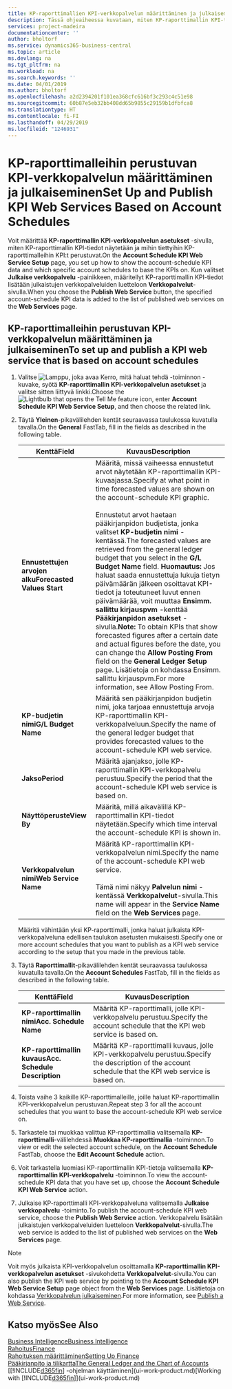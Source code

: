 ```yaml
---
title: KP-raporttimallien KPI-verkkopalvelun määrittäminen ja julkaiseminen | Microsoft Docs
description: Tässä ohjeaiheessa kuvataan, miten KP-raporttimallin KPI-tiedot näytetään tietyissä KP-raporttimalleissa.
services: project-madeira
documentationcenter: ''
author: bholtorf
ms.service: dynamics365-business-central
ms.topic: article
ms.devlang: na
ms.tgt_pltfrm: na
ms.workload: na
ms.search.keywords: ''
ms.date: 04/01/2019
ms.author: bholtorf
ms.openlocfilehash: a2d2394201f101ea368cfc616bf3c293c4c51e98
ms.sourcegitcommit: 60b87e5eb32bb408dd65b9855c29159b1dfbfca8
ms.translationtype: HT
ms.contentlocale: fi-FI
ms.lasthandoff: 04/29/2019
ms.locfileid: "1246931"
---
```

# <a name="set-up-and-publish-kpi-web-services-based-on-account-schedules"></a><span data-ttu-id="d9a35-103">KP-raporttimalleihin perustuvan KPI-verkkopalvelun määrittäminen ja julkaiseminen</span><span class="sxs-lookup"><span data-stu-id="d9a35-103">Set Up and Publish KPI Web Services Based on Account Schedules</span></span>
<span data-ttu-id="d9a35-104">Voit määrittää **KP-raporttimallin KPI-verkkopalvelun asetukset** -sivulla, miten KP-raporttimallin KPI-tiedot näytetään ja mihin tiettyihin KP-raporttimalleihin KPI:t perustuvat.</span><span class="sxs-lookup"><span data-stu-id="d9a35-104">On the **Account Schedule KPI Web Service Setup** page, you set up how to show the account-schedule KPI data and which specific account schedules to base the KPIs on.</span></span> <span data-ttu-id="d9a35-105">Kun valitset **Julkaise verkkopalvelu** -painikkeen, määritellyt KP-raporttimallin KPI-tiedot lisätään julkaistujen verkkopalveluiden luetteloon **Verkkopalvelut**-sivulla.</span><span class="sxs-lookup"><span data-stu-id="d9a35-105">When you choose the **Publish Web Service** button, the specified account-schedule KPI data is added to the list of published web services on the **Web Services** page.</span></span>  

## <a name="to-set-up-and-publish-a-kpi-web-service-that-is-based-on-account-schedules"></a><span data-ttu-id="d9a35-106">KP-raporttimalleihin perustuvan KPI-verkkopalvelun määrittäminen ja julkaiseminen</span><span class="sxs-lookup"><span data-stu-id="d9a35-106">To set up and publish a KPI web service that is based on account schedules</span></span>  
1.  <span data-ttu-id="d9a35-107">Valitse ![Lamppu, joka avaa Kerro, mitä haluat tehdä -toiminnon](media/ui-search/search_small.png "Kerro, mitä haluat tehdä") -kuvake, syötä **KP-raporttimallin KPI-verkkopalvelun asetukset** ja valitse sitten liittyvä linkki.</span><span class="sxs-lookup"><span data-stu-id="d9a35-107">Choose the ![Lightbulb that opens the Tell Me feature](media/ui-search/search_small.png "Tell me what you want to do") icon, enter **Account Schedule KPI Web Service Setup**, and then choose the related link.</span></span>  
2.  <span data-ttu-id="d9a35-108">Täytä **Yleinen**-pikavälilehden kentät seuraavassa taulukossa kuvatulla tavalla.</span><span class="sxs-lookup"><span data-stu-id="d9a35-108">On the **General** FastTab, fill in the fields as described in the following table.</span></span>  

    |<span data-ttu-id="d9a35-109">Kenttä</span><span class="sxs-lookup"><span data-stu-id="d9a35-109">Field</span></span>|<span data-ttu-id="d9a35-110">Kuvaus</span><span class="sxs-lookup"><span data-stu-id="d9a35-110">Description</span></span>|  
    |---------------------------------|---------------------------------------|  
    |<span data-ttu-id="d9a35-111">**Ennustettujen arvojen alku**</span><span class="sxs-lookup"><span data-stu-id="d9a35-111">**Forecasted Values Start**</span></span>|<span data-ttu-id="d9a35-112">Määritä, missä vaiheessa ennustetut arvot näytetään KP-raporttimallin KPI-kuvaajassa.</span><span class="sxs-lookup"><span data-stu-id="d9a35-112">Specify at what point in time forecasted values are shown on the account-schedule KPI graphic.</span></span><br /><br /> <span data-ttu-id="d9a35-113">Ennustetut arvot haetaan pääkirjanpidon budjetista, jonka valitset **KP-budjetin nimi** -kentässä.</span><span class="sxs-lookup"><span data-stu-id="d9a35-113">The forecasted values are retrieved from the general ledger budget that you select in the **G/L Budget Name** field.</span></span> <span data-ttu-id="d9a35-114">**Huomautus:** Jos haluat saada ennustettuja lukuja tietyn päivämäärän jälkeen osoittavat KPI-tiedot ja toteutuneet luvut ennen päivämäärää, voit muuttaa **Ensimm. sallittu kirjauspvm** -kenttää **Pääkirjanpidon asetukset** -sivulla.</span><span class="sxs-lookup"><span data-stu-id="d9a35-114">**Note:**  To obtain KPIs that show forecasted figures after a certain date and actual figures before the date, you can change the **Allow Posting From** field on the **General Ledger Setup** page.</span></span> <span data-ttu-id="d9a35-115">Lisätietoja on kohdassa Ensimm. sallittu kirjauspvm.</span><span class="sxs-lookup"><span data-stu-id="d9a35-115">For more information, see Allow Posting From.</span></span>|  
    |<span data-ttu-id="d9a35-116">**KP-budjetin nimi**</span><span class="sxs-lookup"><span data-stu-id="d9a35-116">**G/L Budget Name**</span></span>|<span data-ttu-id="d9a35-117">Määritä sen pääkirjanpidon budjetin nimi, joka tarjoaa ennustettuja arvoja KP-raporttimallin KPI-verkkopalveluun.</span><span class="sxs-lookup"><span data-stu-id="d9a35-117">Specify the name of the general ledger budget that provides forecasted values to the account-schedule KPI web service.</span></span>|  
    |<span data-ttu-id="d9a35-118">**Jakso**</span><span class="sxs-lookup"><span data-stu-id="d9a35-118">**Period**</span></span>|<span data-ttu-id="d9a35-119">Määritä ajanjakso, jolle KP-raporttimallin KPI-verkkopalvelu perustuu.</span><span class="sxs-lookup"><span data-stu-id="d9a35-119">Specify the period that the account-schedule KPI web service is based on.</span></span>|  
    |<span data-ttu-id="d9a35-120">**Näyttöperuste**</span><span class="sxs-lookup"><span data-stu-id="d9a35-120">**View By**</span></span>|<span data-ttu-id="d9a35-121">Määritä, millä aikavälillä KP-raporttimallin KPI-tiedot näytetään.</span><span class="sxs-lookup"><span data-stu-id="d9a35-121">Specify which time interval the account-schedule KPI is shown in.</span></span>|  
    |<span data-ttu-id="d9a35-122">**Verkkopalvelun nimi**</span><span class="sxs-lookup"><span data-stu-id="d9a35-122">**Web Service Name**</span></span>|<span data-ttu-id="d9a35-123">Määritä KP-raporttimallin KPI-verkkopalvelun nimi.</span><span class="sxs-lookup"><span data-stu-id="d9a35-123">Specify the name of the account-schedule KPI web service.</span></span><br /><br /> <span data-ttu-id="d9a35-124">Tämä nimi näkyy **Palvelun nimi** -kentässä **Verkkopalvelut**-sivulla.</span><span class="sxs-lookup"><span data-stu-id="d9a35-124">This name will appear in the **Service Name** field on the **Web Services** page.</span></span>|  

    <span data-ttu-id="d9a35-125">Määritä vähintään yksi KP-raporttimalli, jonka haluat julkaista KPI-verkkopalveluna edellisen taulukon asetusten mukaisesti.</span><span class="sxs-lookup"><span data-stu-id="d9a35-125">Specify one or more account schedules that you want to publish as a KPI web service according to the setup that you made in the previous table.</span></span>  

3.  <span data-ttu-id="d9a35-126">Täytä **Raporttimallit**-pikavälilehden kentät seuraavassa taulukossa kuvatulla tavalla.</span><span class="sxs-lookup"><span data-stu-id="d9a35-126">On the **Account Schedules** FastTab, fill in the fields as described in the following table.</span></span>  

    |<span data-ttu-id="d9a35-127">Kenttä</span><span class="sxs-lookup"><span data-stu-id="d9a35-127">Field</span></span>|<span data-ttu-id="d9a35-128">Kuvaus</span><span class="sxs-lookup"><span data-stu-id="d9a35-128">Description</span></span>|  
    |---------------------------------|---------------------------------------|  
    |<span data-ttu-id="d9a35-129">**KP-raporttimallin nimi**</span><span class="sxs-lookup"><span data-stu-id="d9a35-129">**Acc. Schedule Name**</span></span>|<span data-ttu-id="d9a35-130">Määritä KP-raporttimalli, jolle KPI-verkkopalvelu perustuu.</span><span class="sxs-lookup"><span data-stu-id="d9a35-130">Specify the account schedule that the KPI web service is based on.</span></span>|  
    |<span data-ttu-id="d9a35-131">**KP-raporttimallin kuvaus**</span><span class="sxs-lookup"><span data-stu-id="d9a35-131">**Acc. Schedule Description**</span></span>|<span data-ttu-id="d9a35-132">Määritä KP-raporttimalli kuvaus, jolle KPI-verkkopalvelu perustuu.</span><span class="sxs-lookup"><span data-stu-id="d9a35-132">Specify the description of the account schedule that the KPI web service is based on.</span></span>|  

4.  <span data-ttu-id="d9a35-133">Toista vaihe 3 kaikille KP-raporttimalleille, joille haluat KP-raporttimallin KPI-verkkopalvelun perustuvan.</span><span class="sxs-lookup"><span data-stu-id="d9a35-133">Repeat step 3 for all the account schedules that you want to base the account-schedule KPI web service on.</span></span>  
5.  <span data-ttu-id="d9a35-134">Tarkastele tai muokkaa valittua KP-raporttimallia valitsemalla **KP-raporttimalli**-välilehdessä **Muokkaa KP-raporttimallia** -toiminnon.</span><span class="sxs-lookup"><span data-stu-id="d9a35-134">To view or edit the selected account schedule, on the **Account Schedule** FastTab, choose the **Edit Account Schedule** action.</span></span>  
6.  <span data-ttu-id="d9a35-135">Voit tarkastella luomiasi KP-raporttimallin KPI-tietoja valitsemalla **KP-raporttimallin KPI-verkkopalvelu** -toiminnon.</span><span class="sxs-lookup"><span data-stu-id="d9a35-135">To view the account-schedule KPI data that you have set up, choose the **Account Schedule KPI Web Service** action.</span></span>  
7.  <span data-ttu-id="d9a35-136">Julkaise KP-raporttimalli KPI-verkkopalveluna valitsemalla **Julkaise verkkopalvelu** -toiminto.</span><span class="sxs-lookup"><span data-stu-id="d9a35-136">To publish the account-schedule KPI web service, choose the **Publish Web Service** action.</span></span> <span data-ttu-id="d9a35-137">Verkkopalvelu lisätään julkaistujen verkkopalveluiden luetteloon **Verkkopalvelut**-sivulla.</span><span class="sxs-lookup"><span data-stu-id="d9a35-137">The web service is added to the list of published web services on the **Web Services** page.</span></span>  

> [!NOTE]  
>  <span data-ttu-id="d9a35-138">Voit myös julkaista KPI-verkkopalvelun osoittamalla **KP-raporttimallin KPI-verkkopalvelun asetukset** -sivukohdetta **Verkkopalvelut**-sivulla.</span><span class="sxs-lookup"><span data-stu-id="d9a35-138">You can also publish the KPI web service by pointing to the **Account Schedule KPI Web Service Setup** page object from the **Web Services** page.</span></span> <span data-ttu-id="d9a35-139">Lisätietoja on kohdassa [Verkkopalvelun julkaiseminen](across-how-publish-web-service.md).</span><span class="sxs-lookup"><span data-stu-id="d9a35-139">For more information, see [Publish a Web Service](across-how-publish-web-service.md).</span></span>  

## <a name="see-also"></a><span data-ttu-id="d9a35-140">Katso myös</span><span class="sxs-lookup"><span data-stu-id="d9a35-140">See Also</span></span>  
[<span data-ttu-id="d9a35-141">Business Intelligence</span><span class="sxs-lookup"><span data-stu-id="d9a35-141">Business Intelligence</span></span>](bi.md)  
[<span data-ttu-id="d9a35-142">Rahoitus</span><span class="sxs-lookup"><span data-stu-id="d9a35-142">Finance</span></span>](finance.md)  
[<span data-ttu-id="d9a35-143">Rahoituksen määrittäminen</span><span class="sxs-lookup"><span data-stu-id="d9a35-143">Setting Up Finance</span></span>](finance-setup-finance.md)  
[<span data-ttu-id="d9a35-144">Pääkirjanpito ja tilikartta</span><span class="sxs-lookup"><span data-stu-id="d9a35-144">The General Ledger and the Chart of Accounts</span></span>](finance-general-ledger.md)  
<span data-ttu-id="d9a35-145">[[!INCLUDE[d365fin](includes/d365fin_md.md)] -ohjelman käyttäminen](ui-work-product.md)</span><span class="sxs-lookup"><span data-stu-id="d9a35-145">[Working with [!INCLUDE[d365fin](includes/d365fin_md.md)]](ui-work-product.md)</span></span>

